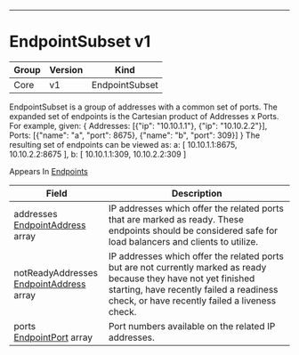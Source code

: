 

-----------
# EndpointSubset v1



Group        | Version     | Kind
------------ | ---------- | -----------
Core | v1 | EndpointSubset







EndpointSubset is a group of addresses with a common set of ports. The expanded set of endpoints is the Cartesian product of Addresses x Ports. For example, given:
  {
    Addresses: [{"ip": "10.10.1.1"}, {"ip": "10.10.2.2"}],
    Ports:     [{"name": "a", "port": 8675}, {"name": "b", "port": 309}]
  }
The resulting set of endpoints can be viewed as:
    a: [ 10.10.1.1:8675, 10.10.2.2:8675 ],
    b: [ 10.10.1.1:309, 10.10.2.2:309 ]

<aside class="notice">
Appears In <a href="#endpoints-v1">Endpoints</a> </aside>

Field        | Description
------------ | -----------
addresses <br /> [EndpointAddress](#endpointaddress-v1) array | IP addresses which offer the related ports that are marked as ready. These endpoints should be considered safe for load balancers and clients to utilize.
notReadyAddresses <br /> [EndpointAddress](#endpointaddress-v1) array | IP addresses which offer the related ports but are not currently marked as ready because they have not yet finished starting, have recently failed a readiness check, or have recently failed a liveness check.
ports <br /> [EndpointPort](#endpointport-v1) array | Port numbers available on the related IP addresses.






